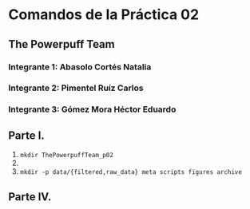 # Comandos de la Práctica 02
## The Powerpuff Team
### Integrante 1: Abasolo Cortés Natalia
### Integrante 2: Pimentel Ruíz Carlos
### Integrante 3: Gómez Mora Héctor Eduardo

## Parte I.
01. `mkdir ThePowerpuffTeam_p02` 
02. 
03. `mkdir -p data/{filtered,raw_data} meta scripts figures archive`

## Parte IV. 